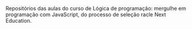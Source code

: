Repositórios das aulas do curso de Lógica de programação: mergulhe em programação com JavaScript, do processo de seleção racle Next Education.
